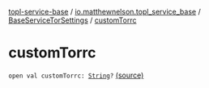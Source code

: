 [topl-service-base](../../index.md) / [io.matthewnelson.topl_service_base](../index.md) / [BaseServiceTorSettings](index.md) / [customTorrc](./custom-torrc.md)

# customTorrc

`open val customTorrc: `[`String`](https://kotlinlang.org/api/latest/jvm/stdlib/kotlin/-string/index.html)`?` [(source)](https://github.com/05nelsonm/TorOnionProxyLibrary-Android/blob/master/topl-service-base/src/main/java/io/matthewnelson/topl_service_base/BaseServiceTorSettings.kt#L165)